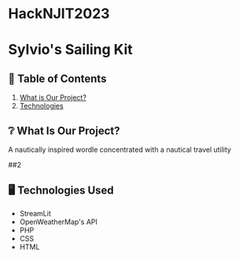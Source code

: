 # HackNJIT2023
<h1> Sylvio's Sailing Kit  </h1>


<h2 >📜 Table of Contents </h2>
<ol>
  <li> <a href = "#whatIsOurProject"> What is Our Project? </a>  </li>
  <li> <a href = "#technologies"> Technologies </a>  </li>
  
</ol>


<h2 id = 'whatIsOurProject' >❔ What Is Our Project? </h2>
<p> A nautically inspired wordle concentrated with a nautical travel utility</p>


##2
<h2 id = 'technologes' > 🖥️ Technologies Used </h2>

<ul>
  <li> StreamLit</li>
  <li> OpenWeatherMap's API</li>
  <li>PHP  </li>
  <li>CSS</li>
  <li>HTML</li>
  
</ul>
